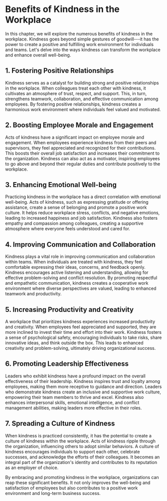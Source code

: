 Benefits of Kindness in the Workplace
==============================================

In this chapter, we will explore the numerous benefits of kindness in the workplace. Kindness goes beyond simple gestures of goodwill---it has the power to create a positive and fulfilling work environment for individuals and teams. Let's delve into the ways kindness can transform the workplace and enhance overall well-being.

**1. Fostering Positive Relationships**
---------------------------------------

Kindness serves as a catalyst for building strong and positive relationships in the workplace. When colleagues treat each other with kindness, it cultivates an atmosphere of trust, respect, and support. This, in turn, strengthens teamwork, collaboration, and effective communication among employees. By fostering positive relationships, kindness creates a harmonious work environment where individuals feel valued and motivated.

**2. Boosting Employee Morale and Engagement**
----------------------------------------------

Acts of kindness have a significant impact on employee morale and engagement. When employees experience kindness from their peers and supervisors, they feel appreciated and recognized for their contributions. This boosts their overall job satisfaction and increases their commitment to the organization. Kindness can also act as a motivator, inspiring employees to go above and beyond their regular duties and contribute positively to the workplace.

**3. Enhancing Emotional Well-being**
-------------------------------------

Practicing kindness in the workplace has a direct correlation with emotional well-being. Acts of kindness, such as expressing gratitude or offering assistance, create a sense of belonging and promote a positive work culture. It helps reduce workplace stress, conflicts, and negative emotions, leading to increased happiness and job satisfaction. Kindness also fosters empathy and compassion among colleagues, creating a supportive atmosphere where everyone feels understood and cared for.

**4. Improving Communication and Collaboration**
------------------------------------------------

Kindness plays a vital role in improving communication and collaboration within teams. When individuals are treated with kindness, they feel comfortable expressing their ideas, concerns, and feedback openly. Kindness encourages active listening and understanding, allowing for effective problem-solving and conflict resolution. By promoting respectful and empathetic communication, kindness creates a cooperative work environment where diverse perspectives are valued, leading to enhanced teamwork and productivity.

**5. Increasing Productivity and Creativity**
---------------------------------------------

A workplace that prioritizes kindness experiences increased productivity and creativity. When employees feel appreciated and supported, they are more inclined to invest their time and effort into their work. Kindness fosters a sense of psychological safety, encouraging individuals to take risks, share innovative ideas, and think outside the box. This leads to enhanced creativity and problem-solving, ultimately driving organizational success.

**6. Promoting Leadership Effectiveness**
-----------------------------------------

Leaders who exhibit kindness have a profound impact on the overall effectiveness of their leadership. Kindness inspires trust and loyalty among employees, making them more receptive to guidance and direction. Leaders who demonstrate kindness create an inclusive and supportive work culture, empowering their team members to thrive and excel. Kindness also enhances interpersonal skills, emotional intelligence, and conflict management abilities, making leaders more effective in their roles.

**7. Spreading a Culture of Kindness**
--------------------------------------

When kindness is practiced consistently, it has the potential to create a culture of kindness within the workplace. Acts of kindness ripple through the organization, influencing others to adopt similar behaviors. A culture of kindness encourages individuals to support each other, celebrate successes, and acknowledge the efforts of their colleagues. It becomes an integral part of the organization's identity and contributes to its reputation as an employer of choice.

By embracing and promoting kindness in the workplace, organizations can reap these significant benefits. It not only improves the well-being and satisfaction of employees but also contributes to a positive work environment and long-term business success.
